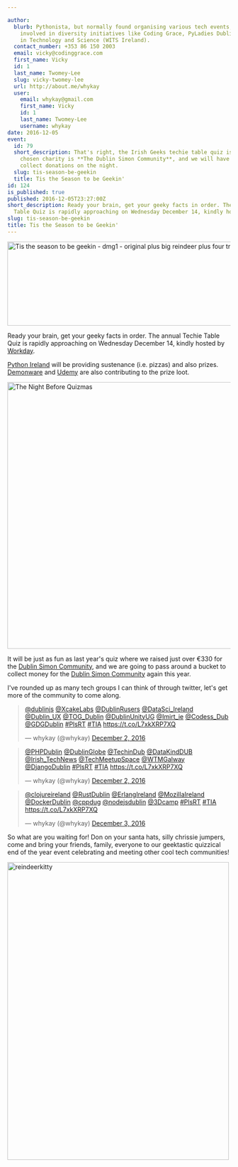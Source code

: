 ```yaml
---

author:
  blurb: Pythonista, but normally found organising various tech events, and now heavily
    involved in diversity initiatives like Coding Grace, PyLadies Dublin, and Women
    in Technology and Science (WITS Ireland).
  contact_number: +353 86 150 2003
  email: vicky@codinggrace.com
  first_name: Vicky
  id: 1
  last_name: Twomey-Lee
  slug: vicky-twomey-lee
  url: http://about.me/whykay
  user:
    email: whykay@gmail.com
    first_name: Vicky
    id: 1
    last_name: Twomey-Lee
    username: whykay
date: 2016-12-05
event:
  id: 79
  short_description: That's right, the Irish Geeks techie table quiz is back! Our
    chosen charity is **The Dublin Simon Community**, and we will have a bucket to
    collect donations on the night.
  slug: tis-season-be-geekin
  title: Tis the Season to be Geekin'
id: 124
is_published: true
published: 2016-12-05T23:27:00Z
short_description: Ready your brain, get your geeky facts in order. The annual Techie
  Table Quiz is rapidly approaching on Wednesday December 14, kindly hosted by Workday.
slug: tis-season-be-geekin
title: Tis the Season to be Geekin'
---
```



<div class="text-center"><a data-flickr-embed="true"  href="https://www.flickr.com/photos/whykay/31075984310/in/dateposted-public/" title="Tis the season to be geekin - dmg1 - original plus big reindeer plus four trees (3)"><img src="https://c7.staticflickr.com/6/5815/31075984310_ff4aa579dc_z.jpg" width="640" height="189" alt="Tis the season to be geekin - dmg1 - original plus big reindeer plus four trees (3)"></a></div>

Ready your brain, get your geeky facts in order. The annual Techie Table Quiz is rapidly approaching on Wednesday December 14, kindly hosted by [Workday](https://www.workday.com/en-us/pages/careers-dublin.html).

[Python Ireland](https://python.ie/) will be providing sustenance (i.e. pizzas) and also prizes. [Demonware](https://www.demonware.net/) and [Udemy](https://about.udemy.com/company/) are also contributing to the prize loot. 

<a data-flickr-embed="true"  href="https://www.flickr.com/photos/whykay/23382974450/in/album-72157661703373190/" title="The Night Before Quizmas"><img src="https://c3.staticflickr.com/1/599/23382974450_129778e870_c.jpg" width="800" height="600" alt="The Night Before Quizmas"></a><script async src="//embedr.flickr.com/assets/client-code.js" charset="utf-8"></script>

It will be just as fun as last year's quiz where we raised just over €330 for the [Dublin Simon Community](http://www.dubsimon.ie/), and we are going to pass around a bucket to collect money for the [Dublin Simon Community](http://www.dubsimon.ie/) again this year.

I've rounded up as many tech groups I can think of through twitter, let's get more of the community to come along.

<blockquote class="twitter-tweet" data-lang="en"><p lang="und" dir="ltr"><a href="https://twitter.com/dublinjs">@dublinjs</a> <a href="https://twitter.com/XcakeLabs">@XcakeLabs</a> <a href="https://twitter.com/DublinRusers">@DublinRusers</a> <a href="https://twitter.com/DataSci_Ireland">@DataSci_Ireland</a> <a href="https://twitter.com/Dublin_UX">@Dublin_UX</a> <a href="https://twitter.com/TOG_Dublin">@TOG_Dublin</a> <a href="https://twitter.com/DublinUnityUG">@DublinUnityUG</a> <a href="https://twitter.com/Imirt_ie">@Imirt_ie</a> <a href="https://twitter.com/Codess_Dub">@Codess_Dub</a> <a href="https://twitter.com/GDGDublin">@GDGDublin</a> <a href="https://twitter.com/hashtag/PlsRT?src=hash">#PlsRT</a> <a href="https://twitter.com/hashtag/TIA?src=hash">#TIA</a> <a href="https://t.co/L7xkXRP7XQ">https://t.co/L7xkXRP7XQ</a></p>&mdash; whykay (@whykay) <a href="https://twitter.com/whykay/status/804815599301967872">December 2, 2016</a></blockquote>

<blockquote class="twitter-tweet" data-lang="en"><p lang="und" dir="ltr"><a href="https://twitter.com/PHPDublin">@PHPDublin</a> <a href="https://twitter.com/DublinGlobe">@DublinGlobe</a> <a href="https://twitter.com/TechinDub">@TechinDub</a> <a href="https://twitter.com/DataKindDUB">@DataKindDUB</a> <a href="https://twitter.com/Irish_TechNews">@Irish_TechNews</a> <a href="https://twitter.com/TechMeetupSpace">@TechMeetupSpace</a> <a href="https://twitter.com/WTMGalway">@WTMGalway</a> <a href="https://twitter.com/DjangoDublin">@DjangoDublin</a> <a href="https://twitter.com/hashtag/PlsRT?src=hash">#PlsRT</a> <a href="https://twitter.com/hashtag/TIA?src=hash">#TIA</a> <a href="https://t.co/L7xkXRP7XQ">https://t.co/L7xkXRP7XQ</a></p>&mdash; whykay (@whykay) <a href="https://twitter.com/whykay/status/804815643430309889">December 2, 2016</a></blockquote>

<blockquote class="twitter-tweet" data-lang="en"><p lang="und" dir="ltr"><a href="https://twitter.com/clojureireland">@clojureireland</a> <a href="https://twitter.com/RustDublin">@RustDublin</a> <a href="https://twitter.com/ErlangIreland">@ErlangIreland</a> <a href="https://twitter.com/MozillaIreland">@MozillaIreland</a> <a href="https://twitter.com/DockerDublin">@DockerDublin</a> <a href="https://twitter.com/cppdug">@cppdug</a> <a href="https://twitter.com/nodejsdublin">@nodejsdublin</a> <a href="https://twitter.com/3Dcamp">@3Dcamp</a> <a href="https://twitter.com/hashtag/PlsRT?src=hash">#PlsRT</a> <a href="https://twitter.com/hashtag/TIA?src=hash">#TIA</a> <a href="https://t.co/L7xkXRP7XQ">https://t.co/L7xkXRP7XQ</a></p>&mdash; whykay (@whykay) <a href="https://twitter.com/whykay/status/804843148035944448">December 3, 2016</a></blockquote>
<script async src="//platform.twitter.com/widgets.js" charset="utf-8"></script>

So what are you waiting for! Don on your santa hats, silly chrissie jumpers, come and bring your friends, family, everyone to our geektastic quizzical end of the year event celebrating and meeting other cool tech communities!

<div class="text-center">
<a data-flickr-embed="true"  href="https://www.flickr.com/photos/whykay/31300476492/in/dateposted-public/" title="reindeerkitty"><img src="https://c5.staticflickr.com/6/5458/31300476492_5b8436e2a6_o.jpg" width="500" height="670" alt="reindeerkitty"></a>
<script async src="//embedr.flickr.com/assets/client-code.js" charset="utf-8"></script>
</div>
